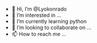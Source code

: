- 👋 Hi, I’m @Lyokonrado
- 👀 I’m interested in ...
- 🌱 I’m currently learning python
- 💞️ I’m looking to collaborate on ...
- 📫 How to reach me ...

<!---
Lyokonrado/Lyokonrado is a ✨ special ✨ repository because its `README.md` (this file) appears on your GitHub profile.
You can click the Preview link to take a look at your changes.
--->

